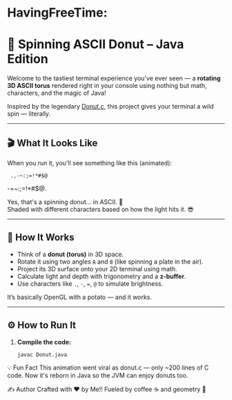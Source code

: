 # HavingFreeTime:
# 🍩 Spinning ASCII Donut – Java Edition

Welcome to the tastiest terminal experience you've ever seen — a **rotating 3D ASCII torus** rendered right in your console using nothing but math, characters, and the magic of Java!

Inspired by the legendary [Donut.c](https://www.a1k0n.net/2011/07/20/donut-math.html), this project gives your terminal a wild spin — literally.

---

## 🎬 What It Looks Like

When you run it, you'll see something like this (animated):

     .,-~:;=!*#$@
 -=~:;=!*#$@.


Yes, that's a spinning donut... in ASCII. 🍩  
Shaded with different characters based on how the light hits it. 😎

---

## 🧠 How It Works

- Think of a **donut (torus)** in 3D space.
- Rotate it using two angles `A` and `B` (like spinning a plate in the air).
- Project its 3D surface onto your 2D terminal using math.
- Calculate light and depth with trigonometry and a **z-buffer**.
- Use characters like `.`, `-`, `=`, `@` to simulate brightness.

It’s basically OpenGL with a potato — and it works.

---

## ⚙️ How to Run It

1. **Compile the code:**
   ```bash
   javac Donut.java

💡 Fun Fact
This animation went viral as donut.c — only ~200 lines of C code.
Now it's reborn in Java so the JVM can enjoy donuts too.

✍️ Author
Crafted with ❤️ by Me!!
Fueled by coffee ☕ and geometry 📐
